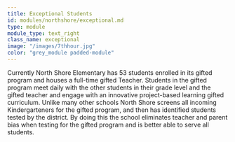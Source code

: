 ```yaml
---
title: Exceptional Students
id: modules/northshore/exceptional.md
type: module
module_type: text_right
class_name: exceptional
image: "/images/7thhour.jpg"
color: "grey_module padded-module"
---
```

Currently North Shore Elementary has 53 students enrolled in its gifted program and houses a full-time gifted Teacher.  Students in the gifted program meet daily with the other students in their grade level and the gifted teacher and engage with an innovative project-based learning gifted curriculum. Unlike many other schools North Shore screens all incoming Kindergarteners for the gifted program, and then has identified students tested by the district.  By doing this the school eliminates teacher and parent bias when testing for the gifted program and is better able to serve all students.